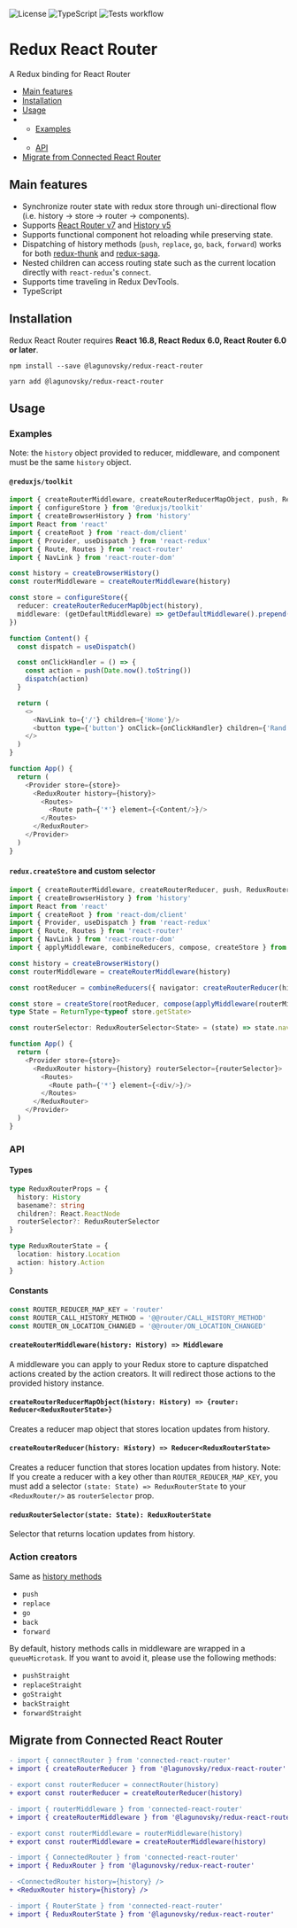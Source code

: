 ![License](https://img.shields.io/github/license/lagunovsky/redux-react-router)
![TypeScript](https://img.shields.io/badge/typescript-%3E%3D4.0.0-blue)
![Tests workflow](https://github.com/lagunovsky/redux-react-router/actions/workflows/publish.yml/badge.svg)

Redux React Router
======================

A Redux binding for React Router

- [Main features](#main-features)
- [Installation](#installation)
- [Usage](#usage)
- - [Examples](#examples)
- - [API](#api)
- [Migrate from Connected React Router](#migrate-from-connected-react-router)

## Main features

- Synchronize router state with redux store through uni-directional flow (i.e. history -> store -> router -> components).
- Supports [React Router v7](https://github.com/remix-run/react-router/tree/main) and [History v5](https://github.com/remix-run/history)
- Supports functional component hot reloading while preserving state.
- Dispatching of history methods (`push`, `replace`, `go`, `back`, `forward`) works for both [redux-thunk](https://github.com/reduxjs/redux-thunk)
  and [redux-saga](https://github.com/redux-saga/redux-saga).
- Nested children can access routing state such as the current location directly with `react-redux`'s `connect`.
- Supports time traveling in Redux DevTools.
- TypeScript

## Installation

Redux React Router requires **React 16.8, React Redux 6.0, React Router 6.0 or later**.

```shell
npm install --save @lagunovsky/redux-react-router
```

```shell
yarn add @lagunovsky/redux-react-router
```

## Usage

### Examples

Note: the `history` object provided to reducer, middleware, and component must be the same `history` object.

#### `@reduxjs/toolkit`

```typescript jsx
import { createRouterMiddleware, createRouterReducerMapObject, push, ReduxRouter } from '@lagunovsky/redux-react-router'
import { configureStore } from '@reduxjs/toolkit'
import { createBrowserHistory } from 'history'
import React from 'react'
import { createRoot } from 'react-dom/client'
import { Provider, useDispatch } from 'react-redux'
import { Route, Routes } from 'react-router'
import { NavLink } from 'react-router-dom'

const history = createBrowserHistory()
const routerMiddleware = createRouterMiddleware(history)

const store = configureStore({
  reducer: createRouterReducerMapObject(history),
  middleware: (getDefaultMiddleware) => getDefaultMiddleware().prepend(routerMiddleware),
})

function Content() {
  const dispatch = useDispatch()

  const onClickHandler = () => {
    const action = push(Date.now().toString())
    dispatch(action)
  }

  return (
    <>
      <NavLink to={'/'} children={'Home'}/>
      <button type={'button'} onClick={onClickHandler} children={'Rand'}/>
    </>
  )
}

function App() {
  return (
    <Provider store={store}>
      <ReduxRouter history={history}>
        <Routes>
          <Route path={'*'} element={<Content/>}/>
        </Routes>
      </ReduxRouter>
    </Provider>
  )
}
```

#### `redux.createStore` and custom selector

```typescript jsx
import { createRouterMiddleware, createRouterReducer, push, ReduxRouter, ReduxRouterSelector } from '@lagunovsky/redux-react-router'
import { createBrowserHistory } from 'history'
import React from 'react'
import { createRoot } from 'react-dom/client'
import { Provider, useDispatch } from 'react-redux'
import { Route, Routes } from 'react-router'
import { NavLink } from 'react-router-dom'
import { applyMiddleware, combineReducers, compose, createStore } from 'redux'

const history = createBrowserHistory()
const routerMiddleware = createRouterMiddleware(history)

const rootReducer = combineReducers({ navigator: createRouterReducer(history) })

const store = createStore(rootReducer, compose(applyMiddleware(routerMiddleware)))
type State = ReturnType<typeof store.getState>

const routerSelector: ReduxRouterSelector<State> = (state) => state.navigator

function App() {
  return (
    <Provider store={store}>
      <ReduxRouter history={history} routerSelector={routerSelector}>
        <Routes>
          <Route path={'*'} element={<div/>}/>
        </Routes>
      </ReduxRouter>
    </Provider>
  )
}
```

### API

#### Types

```typescript jsx
type ReduxRouterProps = {
  history: History
  basename?: string
  children?: React.ReactNode
  routerSelector?: ReduxRouterSelector 
}
```

```typescript jsx
type ReduxRouterState = {
  location: history.Location
  action: history.Action
}
```

#### Constants

```typescript jsx
const ROUTER_REDUCER_MAP_KEY = 'router'
const ROUTER_CALL_HISTORY_METHOD = '@@router/CALL_HISTORY_METHOD'
const ROUTER_ON_LOCATION_CHANGED = '@@router/ON_LOCATION_CHANGED'
```

#### `createRouterMiddleware(history: History) => Middleware`

A middleware you can apply to your Redux store to capture dispatched actions created by the action creators. 
It will redirect those actions to the provided history instance.

#### `createRouterReducerMapObject(history: History) => {router: Reducer<ReduxRouterState>}`

Creates a reducer map object that stores location updates from history.

#### `createRouterReducer(history: History) => Reducer<ReduxRouterState>`

Creates a reducer function that stores location updates from history.
Note: If you create a reducer with a key other than `ROUTER_REDUCER_MAP_KEY`, 
you must add a selector `(state: State) => ReduxRouterState` to your `<ReduxRouter/>` as `routerSelector` prop.

#### `reduxRouterSelector(state: State): ReduxRouterState`

Selector that returns location updates from history.

### Action creators

Same as [history methods](https://github.com/remix-run/history/blob/dev/docs/navigation.md)

- `push`
- `replace`
- `go` 
- `back`
- `forward`

By default, history methods calls in middleware are wrapped in a `queueMicrotask`. If you want to avoid it, please use the following methods:

- `pushStraight` 
- `replaceStraight` 
- `goStraight` 
- `backStraight` 
- `forwardStraight`

## Migrate from Connected React Router

```diff
- import { connectRouter } from 'connected-react-router'
+ import { createRouterReducer } from '@lagunovsky/redux-react-router'

- export const routerReducer = connectRouter(history)
+ export const routerReducer = createRouterReducer(history)
```

```diff
- import { routerMiddleware } from 'connected-react-router'
+ import { createRouterMiddleware } from '@lagunovsky/redux-react-router'

- export const routerMiddleware = routerMiddleware(history)
+ export const routerMiddleware = createRouterMiddleware(history)
```

```diff
- import { ConnectedRouter } from 'connected-react-router'
+ import { ReduxRouter } from '@lagunovsky/redux-react-router'

- <ConnectedRouter history={history} />
+ <ReduxRouter history={history} />
```

```diff
- import { RouterState } from 'connected-react-router'
+ import { ReduxRouterState } from '@lagunovsky/redux-react-router'
```
